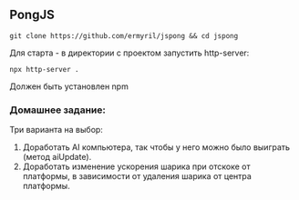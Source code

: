 ## PongJS

```
git clone https://github.com/ermyril/jspong && cd jspong
```

Для старта - в директории с проектом запустить http-server:

```
npx http-server .
```

Должен быть установлен npm


### Домашнее задание: 


Три варианта на выбор:

1. Доработать AI компьютера, так чтобы у него можно было выиграть (метод aiUpdate).
2. Доработать изменение ускорения шарика при отскоке от платформы, в зависимости от удаления шарика от центра платформы.



